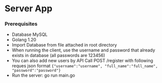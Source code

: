 # Server App

### Prerequisites
- Database MySQL
- Golang 1.20
- Import Database from file attached in root directory
- When running the client, use the username and password that already exists in database (all passwords are 123456)
- You can also add new users by API Call POST /register with following reques json format
  `{"username":"username",
	"full_name":"full_name",
	"password":"password"}`
- Run the server: go run main.go

